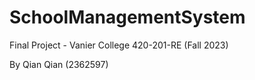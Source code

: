 # SchoolManagementSystem

Final Project - Vanier College 420-201-RE (Fall 2023)

By Qian Qian (2362597)
